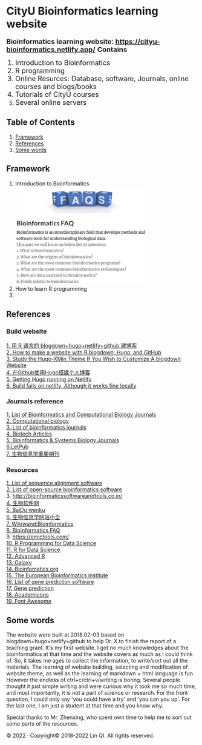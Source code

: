 # CityU Bioinformatics learning website

<font size=4>

**Bioinformatics learning website: https://cityu-bioinformatics.netlify.app/**
**Contains**</font>
<font size=4>
1. Introduction to Bioinformatics <br>
2. R programming <br>
3. Online Resurces: Database, software, Journals, online courses and blogs/books <br>
4. Tutorials of CityU courses<br>
5. Several online servers</font>


## Table of Contents
1. [Framework](#Framework)
2. [References](#References)
3. [Some words](#Some-words)

## Framework
1. Introduction to Bioinformatics
   <img src="/Figures/1.png" alt="drawing" width="350"/>
2. How to learn R programming
3. 
   



## References
### Build website
[1. 用 R 语言的 blogdown+hugo+netlify+github 建博客](https://cosx.org/2018/01/build-blog-with-blogdown-hugo-netlify-github/)<br>
[2. How to make a website with R blogdown, Hugo, and GitHub](https://jdeines.github.io/post/r-blogdown-hugo-and-github-website/)<br>
[3. Study the Hugo-XMin Theme If You Wish to Customize A blogdown Website](https://yihui.org/en/2017/11/tweak-blogdown-site/)<br>
[4. 在Github使用Hugo搭建个人博客](https://gdzhu8023.github.io/post/buildblog/)<br>
[5. Getting Hugo running on Netlify](https://www.burntfen.com/2017-04-16/getting-hugo-running-on-netlify)<br>
[6. Build fails on netlify, Although it works fine locally](https://discourse.gohugo.io/t/build-fails-on-netlify-although-it-works-fine-locally/10631)<br>

### Journals reference
[1. List of Bioinformatics and Computational Biology Journals](https://bioinformaticsonline.com/engine/handlers/page_handler.php?handler=pages&page=view/938/list-of-bioinformatics-and-computational-biology-journals)<br>
[2. Computational biology](https://www.wikiwand.com/en/Computational_biology)<br>
[3. List of bioinformatics journals](https://www.wikiwand.com/en/List_of_bioinformatics_journals#/overview)<br>
[4. Biotech Articles](https://www.biotecharticles.com/College-and-Education-Article/A-List-of-Bioinformatics-Journals-2946.html)<br>
[5. Bioinformatics & Systems Biology Journals](https://www.omicsonline.org/bioinformatics-and-systems-biology-journals-impact-factor-ranking.php?gclid=Cj0KCQjwttbWBRDyARIsAN8zhbLSROSHjItK-38yp85Id60bKyOHCVntYFustVSesatRTl3yvUGS2JUaAlRdEALw_wcB)<br>
[6.LetPub](http://www.letpub.com.cn/index.php?page=journalapp&view=search&searchname=&searchissn=&searchfield=&searchimpactlow=&searchimpacthigh=&searchimpacttrend=&searchscitype=&searchcategory1=%E7%94%9F%E7%89%A9&searchcategory2=&searchjcrkind=1&searchopenaccess=&searchsort=impactor&searchsortorder=desc&currentsearchpage=1#journallisttable)<br>
[7. 生物信息学重要期刊](https://www.biomart.cn/news/103/105/141152.htm)<br>

### Resources
[1. List of sequence alignment software](https://en.wikipedia.org/wiki/List_of_sequence_alignment_software)<br>
[2. List of open-source bioinformatics software](https://en.wikipedia.org/wiki/List_of_open-source_bioinformatics_software)<br>
3. http://bioinformaticssoftwareandtools.co.in/ <br>
[4. 生物软件网](http://www.bio-soft.net/database.html)<br>
[5. BaiDu wenku](https://wenku.baidu.com/view/3893e37524c52cc58bd63186bceb19e8b9f6ec5a.html)<br>
[6. 生物信息学网站小全](http://muchong.com/html/200608/290454.html)<br>
[7. Wikiwand:Bioinformatics](https://www.wikiwand.com/en/Bioinformatics)<br>
[8. Bioinformatics FAQ](https://www.bioinformatics.org/wiki/Bioinformatics_FAQ)<br>
9. https://omictools.com/ <br>
[10. R Programming for Data Science](https://bookdown.org/rdpeng/rprogdatascience/) <br>
[11. R for Data Science](https://r4ds.had.co.nz/index.html)<br>
[12. Advanced R](http://adv-r.had.co.nz/)<br>
[13. Galaxy](https://galaxy.pasteur.fr/forms::clustalO-multialign)<br>
[14. Bioinfomatics.org](http://www.bioinformatics.org/)<br>
[15. The European Bioinformatics institute](https://www.ebi.ac.uk/services)<br>
[16. List of gene prediction software](https://en.wikipedia.org/wiki/List_of_gene_prediction_software)<br>
[17. Gene prediction](https://en.wikipedia.org/wiki/Gene_prediction)<br>
[18. Academicons](https://jpswalsh.github.io/academicons/)<br>
[19. Font Awesome](https://fontawesome.com/versions)<br>

## Some words

The website were built at 2018.02-03 based on blogdown+hugo+netlify+github to help Dr. X to finish the report of a teaching grant. It's my first website. I got no much knowledges about the bioinformatics at that time and the website covers as much as I could think of. So, it takes me ages to collect the information, to write/sort out all the materials. The learning of website building, selecting and modification of website theme, as well as the learning of markdown + html language is fun. However the endless of ctrl+c/ctrl+v/writing is boring. Several people thought it just simple writing and were curious why it took me so much time, and most importantly, it is not a part of science or research. For the front question, I could only say 'you could have a try' and 'you can you up'. For the last one, I am just a student at that time and you know why. 

Special thanks to Mr. Zhenxing, who spent own time to help me to sort out some parts of the resources.

© 2022 · Copyright© 2018-2022 Lin QI. All rights reserved.

